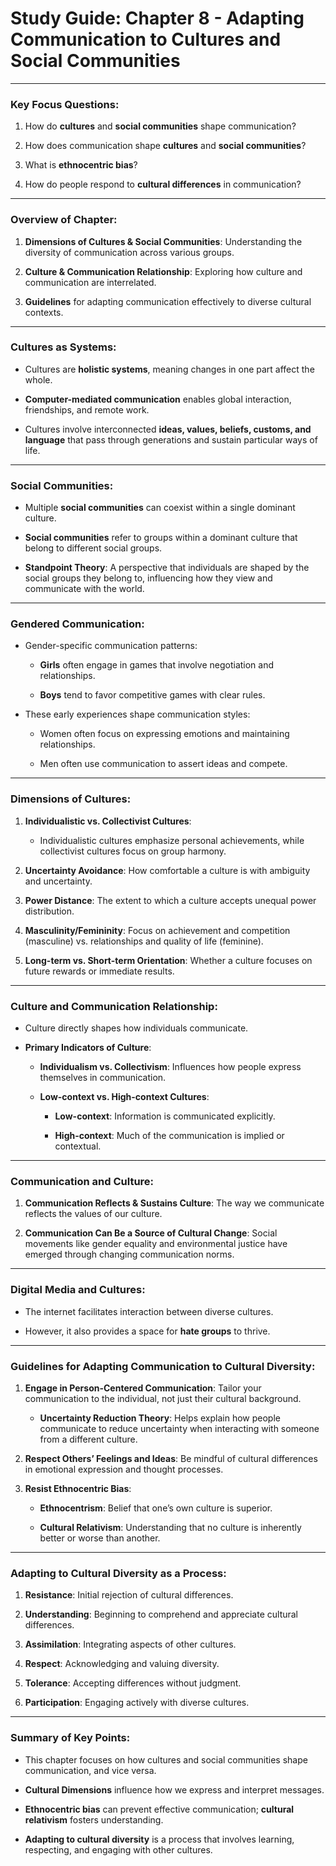 # Study Guide: Chapter 8 - Adapting Communication to Cultures and Social Communities

--- 

  

### **Key Focus Questions:** 

1. How do **cultures** and **social communities** shape communication? 

2. How does communication shape **cultures** and **social communities**? 

3. What is **ethnocentric bias**? 

4. How do people respond to **cultural differences** in communication? 

  

--- 

  

### **Overview of Chapter:** 

1. **Dimensions of Cultures & Social Communities**: Understanding the diversity of communication across various groups. 

2. **Culture & Communication Relationship**: Exploring how culture and communication are interrelated. 

3. **Guidelines** for adapting communication effectively to diverse cultural contexts. 

  

--- 

  

### **Cultures as Systems:** 

- Cultures are **holistic systems**, meaning changes in one part affect the whole. 

- **Computer-mediated communication** enables global interaction, friendships, and remote work. 

- Cultures involve interconnected **ideas, values, beliefs, customs, and language** that pass through generations and sustain particular ways of life. 

  

--- 

  

### **Social Communities:** 

- Multiple **social communities** can coexist within a single dominant culture. 

- **Social communities** refer to groups within a dominant culture that belong to different social groups. 

- **Standpoint Theory**: A perspective that individuals are shaped by the social groups they belong to, influencing how they view and communicate with the world. 

  

--- 

  

### **Gendered Communication:** 

- Gender-specific communication patterns: 

  - **Girls** often engage in games that involve negotiation and relationships. 

  - **Boys** tend to favor competitive games with clear rules. 

- These early experiences shape communication styles: 

  - Women often focus on expressing emotions and maintaining relationships. 

  - Men often use communication to assert ideas and compete. 

  

--- 

  

### **Dimensions of Cultures:** 

1. **Individualistic vs. Collectivist Cultures**:  

   - Individualistic cultures emphasize personal achievements, while collectivist cultures focus on group harmony. 

2. **Uncertainty Avoidance**: How comfortable a culture is with ambiguity and uncertainty. 

3. **Power Distance**: The extent to which a culture accepts unequal power distribution. 

4. **Masculinity/Femininity**: Focus on achievement and competition (masculine) vs. relationships and quality of life (feminine). 

5. **Long-term vs. Short-term Orientation**: Whether a culture focuses on future rewards or immediate results. 

  

--- 

  

### **Culture and Communication Relationship:** 

- Culture directly shapes how individuals communicate. 

- **Primary Indicators of Culture**: 

  - **Individualism vs. Collectivism**: Influences how people express themselves in communication. 

  - **Low-context vs. High-context Cultures**: 

    - **Low-context**: Information is communicated explicitly. 

    - **High-context**: Much of the communication is implied or contextual. 

  

--- 

  

### **Communication and Culture:** 

1. **Communication Reflects & Sustains Culture**: The way we communicate reflects the values of our culture. 

2. **Communication Can Be a Source of Cultural Change**: Social movements like gender equality and environmental justice have emerged through changing communication norms. 

  

--- 

  

### **Digital Media and Cultures:** 

- The internet facilitates interaction between diverse cultures. 

- However, it also provides a space for **hate groups** to thrive. 

  

--- 

  

### **Guidelines for Adapting Communication to Cultural Diversity:** 

1. **Engage in Person-Centered Communication**: Tailor your communication to the individual, not just their cultural background. 

   - **Uncertainty Reduction Theory**: Helps explain how people communicate to reduce uncertainty when interacting with someone from a different culture. 

2. **Respect Others’ Feelings and Ideas**: Be mindful of cultural differences in emotional expression and thought processes. 

3. **Resist Ethnocentric Bias**: 

   - **Ethnocentrism**: Belief that one’s own culture is superior. 

   - **Cultural Relativism**: Understanding that no culture is inherently better or worse than another. 

  

--- 

  

### **Adapting to Cultural Diversity as a Process:** 

1. **Resistance**: Initial rejection of cultural differences. 

2. **Understanding**: Beginning to comprehend and appreciate cultural differences. 

3. **Assimilation**: Integrating aspects of other cultures. 

4. **Respect**: Acknowledging and valuing diversity. 

5. **Tolerance**: Accepting differences without judgment. 

6. **Participation**: Engaging actively with diverse cultures. 

  

--- 

  

### **Summary of Key Points:** 

- This chapter focuses on how cultures and social communities shape communication, and vice versa. 

- **Cultural Dimensions** influence how we express and interpret messages. 

- **Ethnocentric bias** can prevent effective communication; **cultural relativism** fosters understanding. 

- **Adapting to cultural diversity** is a process that involves learning, respecting, and engaging with other cultures. 